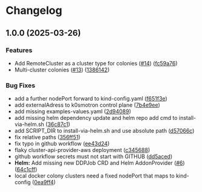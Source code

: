 # Changelog

## 1.0.0 (2025-03-26)


### Features

* Add RemoteCluster as a cluster type for colonies ([#14](https://github.com/exalsius/exalsius-operator/issues/14)) ([fc59a76](https://github.com/exalsius/exalsius-operator/commit/fc59a7666358b88bba220b92010627237d1900dc))
* Multi-cluster colonies ([#13](https://github.com/exalsius/exalsius-operator/issues/13)) ([1386142](https://github.com/exalsius/exalsius-operator/commit/138614237a0a1d9af53d6209c19b5ed048fb2910))


### Bug Fixes

* add a further nodePort forward to kind-config.yaml ([f651f3e](https://github.com/exalsius/exalsius-operator/commit/f651f3e24fec60b9c2332a4ac15e4eefa1f44cb4))
* add externalAdress to k0smotron control plane ([7b4e9ee](https://github.com/exalsius/exalsius-operator/commit/7b4e9eefbb6a8f5d784c12b3d122a9858f3f18dc))
* add missing examples-values.yaml ([2d94089](https://github.com/exalsius/exalsius-operator/commit/2d940890fef2ad694fa9f93cd0d61002e0d82ae3))
* add missing helm dependency update and helm repo add cmd to install-via-helm.sh ([36c87c1](https://github.com/exalsius/exalsius-operator/commit/36c87c1ebc88ceb35306fb221867c35f296b319b))
* add SCRIPT_DIR to install-via-helm.sh and use absolute path ([d57066c](https://github.com/exalsius/exalsius-operator/commit/d57066c8ec4be38834d790055c438b607f8fa346))
* fix relative paths ([356ff51](https://github.com/exalsius/exalsius-operator/commit/356ff51bc208645a3bff1ae503229380692ef5bd))
* fix typo in github workflow ([ee43d24](https://github.com/exalsius/exalsius-operator/commit/ee43d24e8a1702db9003e8894e174f0a86aa7ea2))
* flaky cluster-api-provider-aws deployment ([c345688](https://github.com/exalsius/exalsius-operator/commit/c34568886ed16e5a7c6c9b152e830912ec4ca456))
* github workflow secrets must not start with GITHUB ([dd5aced](https://github.com/exalsius/exalsius-operator/commit/dd5aced1f6af5a5079d05d56e928d4a030cbf6c2))
* **Helm:** Add missing new DDPJob CRD and Helm AddonProvider ([#6](https://github.com/exalsius/exalsius-operator/issues/6)) ([64c1cff](https://github.com/exalsius/exalsius-operator/commit/64c1cffa2cbc00471317a5ecbc128257e6e2baab))
* local docker colony clusters need a fixed nodePort that maps to kind-config ([0ea9ff4](https://github.com/exalsius/exalsius-operator/commit/0ea9ff422facc97f57a3002cb2c33811523e562f))
